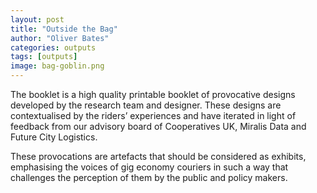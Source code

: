 ```yaml
---
layout: post
title: "Outside the Bag"
author: "Oliver Bates"
categories: outputs
tags: [outputs]
image: bag-goblin.png
---
```


The booklet is a high quality printable booklet of provocative designs developed by the research team and designer. These designs are contextualised by the riders’ experiences and have iterated in light of feedback from our advisory board of Cooperatives UK, Miralis Data and Future City Logistics.

These provocations are artefacts that should be considered as exhibits, emphasising the voices of gig economy couriers in such a way that challenges the perception of them by the public and policy makers.